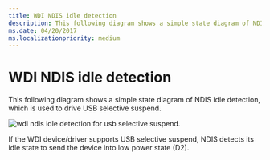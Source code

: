```yaml
---
title: WDI NDIS idle detection
description: This following diagram shows a simple state diagram of NDIS idle detection, which is used to drive USB selective suspend.
ms.date: 04/20/2017
ms.localizationpriority: medium
---
```


# WDI NDIS idle detection


This following diagram shows a simple state diagram of NDIS idle detection, which is used to drive USB selective suspend.

![wdi ndis idle detection for usb selective suspend.](images/wdi-idle-detection-selective-suspend.png)

If the WDI device/driver supports USB selective suspend, NDIS detects its idle state to send the device into low power state (D2).

 

 





